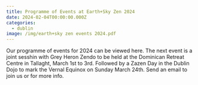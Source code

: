 ```yaml
---
title: Programme of Events at Earth+Sky Zen 2024
date: 2024-02-04T00:00:00.000Z
categories:
  - dublin
image: /img/earth+sky zen events 2024.pdf
---
```


Our programme of events for 2024 can be viewed here. The next event is a joint sesshin with Grey Heron Zendo to be held at the Dominican Retreat Centre in Tallaght, March 1st to 3rd. Followed by a Zazen Day in the Dublin Dojo to mark the Vernal Equinox on Sunday March 24th. Send an email to join us or for more info.
